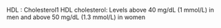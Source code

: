 HDL : Cholesterol1
HDL cholesterol: Levels above 40 mg/dL (1 mmol/L) in men and above 50 mg/dL (1.3 mmol/L) in women